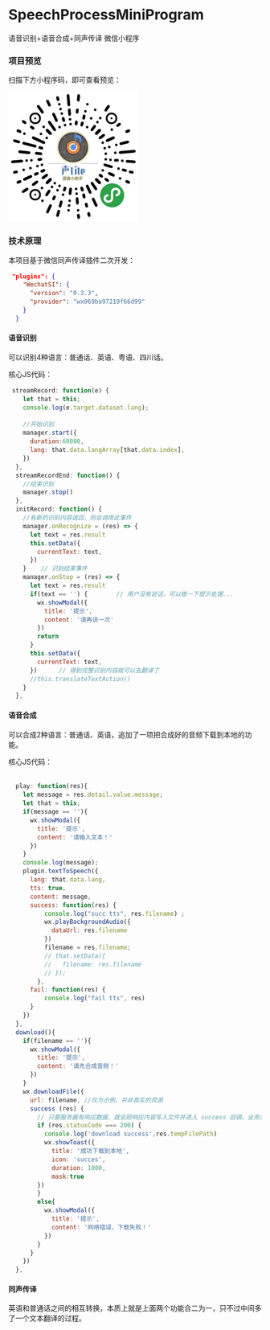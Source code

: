 # SpeechProcessMiniProgram
语音识别+语音合成+同声传译 微信小程序

### 项目预览

扫描下方小程序码，即可查看预览：

![QRcode](https://github.com/Resulte/SpeechProcessMiniProgram/blob/master/image/gh_8abc46d7ecd7_258.jpg)

### 技术原理

本项目基于微信同声传译插件二次开发：

```json
 "plugins": {
    "WechatSI": {
      "version": "0.3.3",
      "provider": "wx069ba97219f66d99"
    }
  }
```

#### 语音识别

可以识别4种语言：普通话、英语、粤语、四川话。

核心JS代码：

```javascript
 streamRecord: function(e) {
    let that = this;
    console.log(e.target.dataset.lang);
    
    //开始识别
    manager.start({
      duration:60000,
      lang: that.data.langArray[that.data.index],
    })
  },
  streamRecordEnd: function() {
    //结束识别
    manager.stop()
  },
  initRecord: function() {    
    //有新的识别内容返回，则会调用此事件
    manager.onRecognize = (res) => {      
      let text = res.result      
      this.setData({
        currentText: text,
      })
    }    // 识别结束事件
    manager.onStop = (res) => {      
      let text = res.result      
      if(text == '') {        // 用户没有说话，可以做一下提示处理...
        wx.showModal({
          title: '提示',
          content: '请再说一次'
        })
        return
      }      
      this.setData({
        currentText: text,
      })      // 得到完整识别内容就可以去翻译了
      //this.translateTextAction()
    }
  },
```

#### 语音合成

可以合成2种语言：普通话、英语，追加了一项把合成好的音频下载到本地的功能。

核心JS代码：

```javascript

  play: function(res){
    let message = res.detail.value.message;
    let that = this;
    if(message == ''){
      wx.showModal({
        title: '提示',
        content: '请输入文本！'
      })
    }
    console.log(message);
    plugin.textToSpeech({
      lang: that.data.lang,
      tts: true,
      content: message,
      success: function(res) {
          console.log("succ tts", res.filename) ;
          wx.playBackgroundAudio({
            dataUrl: res.filename
          })
          filename = res.filename;
          // that.setData({
          //   filename: res.filename
          // });
        },
      fail: function(res) {
          console.log("fail tts", res)
      }
    })
  },
  download(){
    if(filename == ''){
      wx.showModal({
        title: '提示',
        content: '请先合成音频！'
      })
    }
    wx.downloadFile({
      url: filename, //仅为示例，并非真实的资源
      success (res) {
        // 只要服务器有响应数据，就会把响应内容写入文件并进入 success 回调，业务需要自行判断是否下载到了想要的内容
        if (res.statusCode === 200) {
          console.log('download success',res.tempFilePath)
          wx.showToast({
            title: '成功下载到本地',
            icon: 'succes',
            duration: 1000,
            mask:true
        })
        }
        else{
          wx.showModal({
            title: '提示',
            content: '网络错误，下载失败！'
          })
        }
      }
    })
  },
```

#### 同声传译

英语和普通话之间的相互转换，本质上就是上面两个功能合二为一，只不过中间多了一个文本翻译的过程。